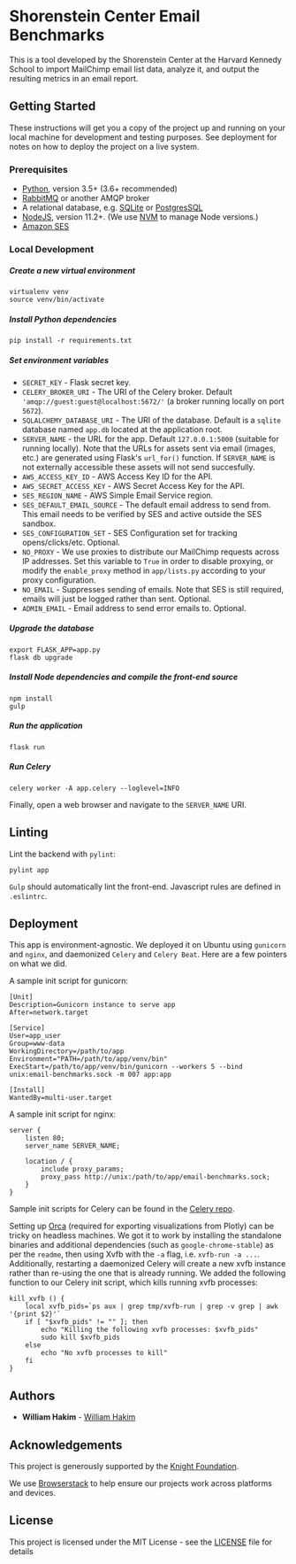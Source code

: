 # Shorenstein Center Email Benchmarks

This is a tool developed by the Shorenstein Center at the Harvard Kennedy School to import MailChimp email list data, analyze it, and output the resulting metrics in an email report.

## Getting Started

These instructions will get you a copy of the project up and running on your local machine for development and testing purposes. See deployment for notes on how to deploy the project on a live system.

### Prerequisites

* [Python](https://www.python.org), version 3.5+ (3.6+ recommended)
* [RabbitMQ](https://www.rabbitmq.com/) or another AMQP broker
* A relational database, e.g. [SQLite](https://www.sqlite.org) or [PostgresSQL](https://www.postgresql.org/)
* [NodeJS](https://nodejs.org), version 11.2+. (We use [NVM](https://github.com/creationix/nvm) to manage Node versions.) 
* [Amazon SES](https://aws.amazon.com/ses/)

### Local Development

##### Create a new virtual environment

    virtualenv venv
    source venv/bin/activate

##### Install Python dependencies

    pip install -r requirements.txt

##### Set environment variables

* `SECRET_KEY` - Flask secret key.
* `CELERY_BROKER_URI` - The URI of the Celery broker. Default `'amqp://guest:guest@localhost:5672/'` (a broker running locally on port `5672`).
* `SQLALCHEMY_DATABASE_URI` - The URI of the database. Default is a `sqlite` database named `app.db` located at the application root.
* `SERVER_NAME` - the URL for the app. Default `127.0.0.1:5000` (suitable for running locally). Note that the URLs for assets sent via email (images, etc.) are generated using Flask's `url_for()` function. If `SERVER_NAME` is not externally accessible these assets will not send succesfully.
* `AWS_ACCESS_KEY_ID` - AWS Access Key ID for the API.
* `AWS_SECRET_ACCESS_KEY` - AWS Secret Access Key for the API.
* `SES_REGION_NAME` - AWS Simple Email Service region.
* `SES_DEFAULT_EMAIL_SOURCE` - The default email address to send from. This email needs to be verified by SES and active outside the SES sandbox.
* `SES_CONFIGURATION_SET` - SES Configuration set for tracking opens/clicks/etc. Optional.
* `NO_PROXY` - We use proxies to distribute our MailChimp requests across IP addresses. Set this variable to `True` in order to disable proxying, or modify the `enable_proxy` method in `app/lists.py` according to your proxy configuration.
* `NO_EMAIL` - Suppresses sending of emails. Note that SES is still required, emails will just be logged rather than sent. Optional.
* `ADMIN_EMAIL` - Email address to send error emails to. Optional.

##### Upgrade the database

    export FLASK_APP=app.py
    flask db upgrade

##### Install Node dependencies and compile the front-end source

    npm install
    gulp

##### Run the application

    flask run

##### Run Celery

    celery worker -A app.celery --loglevel=INFO

Finally, open a web browser and navigate to the `SERVER_NAME` URI.

## Linting

Lint the backend with `pylint`:

    pylint app

`Gulp` should automatically lint the front-end. Javascript rules are defined in `.eslintrc`.

## Deployment

This app is environment-agnostic. We deployed it on Ubuntu using `gunicorn` and `nginx`, and daemonized `Celery` and `Celery Beat`. Here are a few pointers on what we did.

A sample init script for gunicorn:

    [Unit]
    Description=Gunicorn instance to serve app
    After=network.target

    [Service]
    User=app_user
    Group=www-data
    WorkingDirectory=/path/to/app
    Environment="PATH=/path/to/app/venv/bin"
    ExecStart=/path/to/app/venv/bin/gunicorn --workers 5 --bind unix:email-benchmarks.sock -m 007 app:app

    [Install]
    WantedBy=multi-user.target

A sample init script for nginx:

    server {
        listen 80;
        server_name SERVER_NAME;

        location / {
            include proxy_params;
            proxy_pass http://unix:/path/to/app/email-benchmarks.sock;
        }
    }

Sample init scripts for Celery can be found in the [Celery repo](https://github.com/celery/celery/tree/master/extra/generic-init.d/).

Setting up [Orca](https://github.com/plotly/orca) (required for exporting visualizations from Plotly) can be tricky on headless machines. We got it to work by installing the standalone binaries and additional dependencies (such as `google-chrome-stable`) as per the `readme`, then using Xvfb with the `-a` flag, i.e. `xvfb-run -a ...`. Additionally, restarting a daemonized Celery will create a new xvfb instance rather than re-using the one that is already running. We added the following function to our Celery init script, which kills running xvfb processes:

    kill_xvfb () {
        local xvfb_pids=`ps aux | grep tmp/xvfb-run | grep -v grep | awk '{print $2}'`
        if [ "$xvfb_pids" != "" ]; then
            echo "Killing the following xvfb processes: $xvfb_pids"
            sudo kill $xvfb_pids
        else
            echo "No xvfb processes to kill"
        fi
    }    

## Authors

* **William Hakim** - [William Hakim](https://github.com/williamhakim10)

## Acknowledgements

This project is generously supported by the [Knight Foundation](https://knightfoundation.org/).

We use [Browserstack](https://www.browserstack.com/) to help ensure our projects work across platforms and devices.

## License

This project is licensed under the MIT License - see the [LICENSE](LICENSE) file for details
